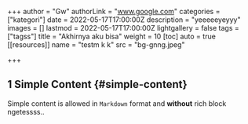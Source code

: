 +++
author = "Gw"
authorLink = "www.google.com"
categories = ["kategori"]
date = 2022-05-17T17:00:00Z
description = "yeeeeeyeyyy"
images = []
lastmod = 2022-05-17T17:00:00Z
lightgallery = false
tags = ["tagss"]
title = "Akhirnya aku bisa"
weight = 10
[toc]
auto = true
[[resources]]
name = "testm k k"
src = "bg-gnng.jpeg"

+++
## 1 Simple Content {#simple-content}

Simple content is allowed in `Markdown` format and **without** rich block ngetessss..